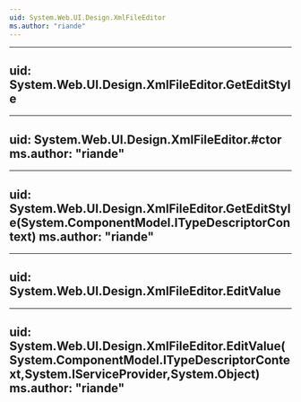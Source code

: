 ```yaml
---
uid: System.Web.UI.Design.XmlFileEditor
ms.author: "riande"
---
```


---
uid: System.Web.UI.Design.XmlFileEditor.GetEditStyle
---

---
uid: System.Web.UI.Design.XmlFileEditor.#ctor
ms.author: "riande"
---

---
uid: System.Web.UI.Design.XmlFileEditor.GetEditStyle(System.ComponentModel.ITypeDescriptorContext)
ms.author: "riande"
---

---
uid: System.Web.UI.Design.XmlFileEditor.EditValue
---

---
uid: System.Web.UI.Design.XmlFileEditor.EditValue(System.ComponentModel.ITypeDescriptorContext,System.IServiceProvider,System.Object)
ms.author: "riande"
---
